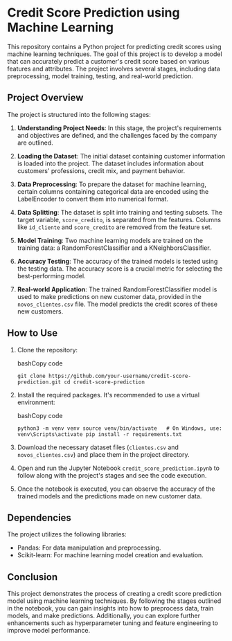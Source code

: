
# Credit Score Prediction using Machine Learning

This repository contains a Python project for predicting credit scores using machine learning techniques. The goal of this project is to develop a model that can accurately predict a customer's credit score based on various features and attributes. The project involves several stages, including data preprocessing, model training, testing, and real-world prediction.

## Project Overview

The project is structured into the following stages:

1.  **Understanding Project Needs**: In this stage, the project's requirements and objectives are defined, and the challenges faced by the company are outlined.
    
2.  **Loading the Dataset**: The initial dataset containing customer information is loaded into the project. The dataset includes information about customers' professions, credit mix, and payment behavior.
    
3.  **Data Preprocessing**: To prepare the dataset for machine learning, certain columns containing categorical data are encoded using the LabelEncoder to convert them into numerical format.
    
4.  **Data Splitting**: The dataset is split into training and testing subsets. The target variable, `score_credito`, is separated from the features. Columns like `id_cliente` and `score_credito` are removed from the feature set.
    
5.  **Model Training**: Two machine learning models are trained on the training data: a RandomForestClassifier and a KNeighborsClassifier.
    
6.  **Accuracy Testing**: The accuracy of the trained models is tested using the testing data. The accuracy score is a crucial metric for selecting the best-performing model.
    
7.  **Real-world Application**: The trained RandomForestClassifier model is used to make predictions on new customer data, provided in the `novos_clientes.csv` file. The model predicts the credit scores of these new customers.
    

## How to Use

1.  Clone the repository:
    
    bashCopy code
    
    `git clone https://github.com/your-username/credit-score-prediction.git
    cd credit-score-prediction` 
    
2.  Install the required packages. It's recommended to use a virtual environment:
    
    bashCopy code
    
    `python3 -m venv venv
    source venv/bin/activate   # On Windows, use: venv\Scripts\activate
    pip install -r requirements.txt` 
    
3.  Download the necessary dataset files (`clientes.csv` and `novos_clientes.csv`) and place them in the project directory.
    
4.  Open and run the Jupyter Notebook `credit_score_prediction.ipynb` to follow along with the project's stages and see the code execution.
    
5.  Once the notebook is executed, you can observe the accuracy of the trained models and the predictions made on new customer data.
    

## Dependencies

The project utilizes the following libraries:

-   Pandas: For data manipulation and preprocessing.
-   Scikit-learn: For machine learning model creation and evaluation.

## Conclusion

This project demonstrates the process of creating a credit score prediction model using machine learning techniques. By following the stages outlined in the notebook, you can gain insights into how to preprocess data, train models, and make predictions. Additionally, you can explore further enhancements such as hyperparameter tuning and feature engineering to improve model performance.